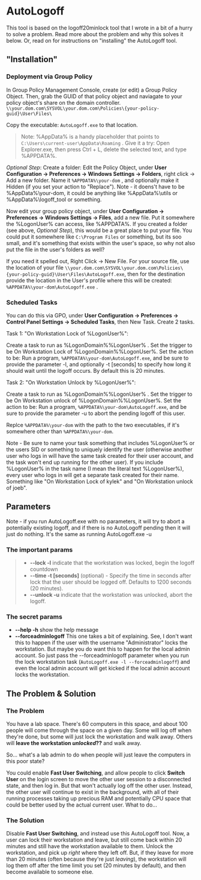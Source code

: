 # AutoLogoff

This tool is based on the logoff20minlock tool that I wrote in a bit of a hurry to solve a problem. Read more about the problem and why this solves it below. Or, read on for instructions on "installing" the AutoLogoff tool.

## "Installation"

### Deployment via Group Policy

In Group Policy Management Console, create (or edit) a Group Policy Object. Then, grab the GUID of that policy object and naviagate to your policy object's share on the domain controller. `\\your.dom.com\SYSVOL\your.dom.com\Policies\{your-policy-guid}\User\Files\`

Copy the executable: `AutoLogoff.exe` to that location.

> Note: %AppData% is a handy placeholder that points to `C:\Users\current-user\AppData\Roaming` . Give it a try: Open Explorer.exe, then press Ctrl + L, delete the selected text, and type %APPDATA%.

*Optional Step*: Create a folder: Edit the Policy Object, under **User Configuration -> Preferences -> Windows Settings -> Folders**, right click -> Add a new folder. Name it `%APPDATA%\your-dom` , and optionally make it Hidden (if you set your action to "Replace"). Note - it doens't have to be %AppData%\your-dom, it could be anything like %AppData%\utils or %AppData%\logoff_tool or something.

Now edit your group policy object, under **User Configuration -> Preferences -> Windows Settings -> Files**, add a new file. Put it somewhere the %LogonUser% can access, like %APPDATA%. If you created a folder (see above, *Optional Step*), this would be a great place to put your file. You could put it somewhere like `C:\Program Files` or something, but its soo small, and it's something that exists within the user's space, so why not also put the file in the user's folders as well?

If you need it spelled out, Right Click -> New File. For your source file, use the location of your file `\\your.dom.com\SYSVOL\your.dom.com\Policies\{your-policy-guid}\User\Files\AutoLogoff.exe`, then for the destination provide the location in the User's profile where this will be created: `%APPDATA%\your-dom\AutoLogoff.exe` .

### Scheduled Tasks

You can do this via GPO, under **User Configuration -> Preferences -> Control Panel Settings -> Scheduled Tasks**, then New Task. Create 2 tasks.

Task 1: "On Workstation Lock of %LogonUser%":

Create a task to run as %LogonDomain%\%LogonUser% . Set the trigger to be On Workstation Lock of %LogonDomain%\%LogonUser%. Set the action to be: Run a program, `%APPDATA%\your-dom\AutoLogoff.exe`, and be sure to provide the parameter -l, and optionally -t [seconds] to specify how long it should wait until the logoff occurs. By default this is 20 minutes.

Task 2: "On Workstation Unlock by %LogonUser%":

Create a task to run as %LogonDomain%\%LogonUser% . Set the trigger to be On Workstation unlock of %LogonDomain%\%LogonUser%. Set the action to be: Run a program, `%APPDATA%\your-dom\AutoLogoff.exe`, and be sure to provide the parameter -u to abort the pending logoff of this user.

Replce `%APPDATA%\your-dom` with the path to the two executables, if it's somewhere other than `%APPDATA%\your-dom`.

Note - Be sure to name your task something that includes %LogonUser% or the users SID or something to uniquely identify the user (otherwise another user who logs in will have the same task created for their user account, and the task won't end up running for the other user). If you include %LogonUser% in the task name (I mean the literal text %LogonUser%), every user who logs in will get a separate task created for their name. Something like "On Workstation Lock of kylek" and "On Workstation unlock of joeb".

## Parameters

Note - if you run AutoLogoff.exe with no parameters, it will try to abort a potentially existing logoff, and if there is no AutoLogoff pending then it will just do nothing. It's the same as running AutoLogoff.exe -u

### The important params

>- **--lock -l**    indicate that the workstation was locked, begin the logoff countdown
>- **--time -t [seconds]**   (optional) - Specify the time in seconds after lock that the user should be logged off. Defaults to 1200 seconds (20 minutes).
>- **--unlock -u**  indicate that the workstation was unlocked, abort the logoff.

### The secret params

- **--help -h**     show the help message
- **--forceadminlogoff** This one takes a bit of explaining. See, I don't want this to happen if the user with the username "Administrator" locks the workstation. But maybe you do want this to happen for the local admin account. So just pass the --forceadminlogoff parameter when you run the lock workstation task (`AutoLogoff.exe -l --forceadminlogoff`) and even the local admin account will get kicked if the local admin account locks the workstation.

## The Problem & Solution

### The Problem

You have a lab space. There's 60 computers in this space, and about 100 people will come through the space on a given day. Some will log off when they're done, but some will just lock the workstation and walk away. Others will **leave the workstation *unlocked*??** and walk away.

So... what's a lab admin to do when people will just leave the computers in this poor state?

You could enable **Fast User Switching**, and allow people to click **Switch User** on the login screen to move the other user session to a disconnected state, and then log in. But that won't actually log off the other user. Instead, the other user will continue to exist in the background, with all of their running processes taking up precious RAM and potentially CPU space that could be better used by the actual current user. What to do...

### The Solution

Disable **Fast User Switching**, and instead use this AutoLogoff tool. Now, a user can lock their workstation and leave, but still come back within 20 minutes and still have the workstation available to them. Unlock the workstation, and pick up *right* where they left off. But, if they leave for more than 20 minutes (often because they're just *leaving*), the workstation will log them off after the time limit you set (20 minutes by default), and then become available to someone else.
